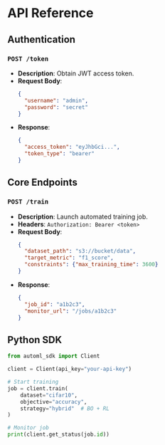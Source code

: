 # API Reference

## Authentication
### `POST /token`
- **Description**: Obtain JWT access token.
- **Request Body**:
  ```json
  {
    "username": "admin",
    "password": "secret"
  }
  ```
- **Response**:
  ```json
  {
    "access_token": "eyJhbGci...",
    "token_type": "bearer"
  }
  ```

## Core Endpoints
### `POST /train`
- **Description**: Launch automated training job.
- **Headers**: `Authorization: Bearer <token>`
- **Request Body**:
  ```json
  {
    "dataset_path": "s3://bucket/data",
    "target_metric": "f1_score",
    "constraints": {"max_training_time": 3600}
  }
  ```
- **Response**:
  ```json
  {
    "job_id": "a1b2c3",
    "monitor_url": "/jobs/a1b2c3"
  }
  ```

## Python SDK
```python
from automl_sdk import Client

client = Client(api_key="your-api-key")

# Start training
job = client.train(
    dataset="cifar10",
    objective="accuracy",
    strategy="hybrid"  # BO + RL
)

# Monitor job
print(client.get_status(job.id))
```